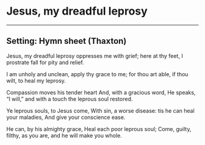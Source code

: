 # Jesus, my dreadful leprosy

***

## Setting: Hymn sheet (Thaxton)

Jesus, my dreadful leprosy
oppresses me with grief;
here at thy feet, I prostrate fall
for pity and relief.

I am unholy and unclean,
apply thy grace to me;
for thou art able, if thou wilt,
to heal my leprosy.

Compassion moves his tender heart
And, with a gracious word,
He speaks, “I will,” and with a touch
the leprous soul restored.

Ye leprous souls, to Jesus come,
With sin, a worse disease:
tis he can heal your maladies,
And give your conscience ease.

He can, by his almighty grace,
Heal each poor leprous soul;
Come, guilty, filthy, as you are,
and he will make you whole.
